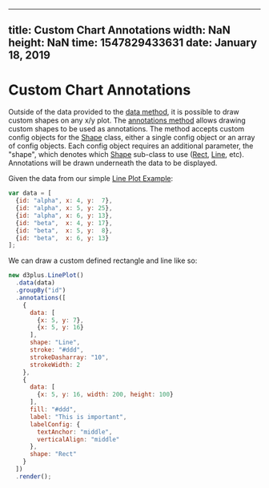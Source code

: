 ---
  title: Custom Chart Annotations
  width: NaN
  height: NaN
  time: 1547829433631
  date: January 18, 2019
  ---

# Custom Chart Annotations

Outside of the data provided to the [data method](http://d3plus.org/docs/#Viz.data), it is possible to draw custom shapes on any x/y plot. The [annotations method](http://d3plus.org/docs/#Plot.annotations) allows drawing custom shapes to be used as annotations. The method accepts custom config objects for the [Shape](http://d3plus.org/docs/#Shape) class, either a single config object or an array of config objects. Each config object requires an additional parameter, the "shape", which denotes which [Shape](http://d3plus.org/docs/#Shape) sub-class to use ([Rect](http://d3plus.org/docs/#Rect), [Line](http://d3plus.org/docs/#Line), etc). Annotations will be drawn underneath the data to be displayed.

Given the data from our simple [Line Plot Example](http://d3plus.org/examples/d3plus-plot/line-plot/):

```js
var data = [
  {id: "alpha", x: 4, y:  7},
  {id: "alpha", x: 5, y: 25},
  {id: "alpha", x: 6, y: 13},
  {id: "beta",  x: 4, y: 17},
  {id: "beta",  x: 5, y:  8},
  {id: "beta",  x: 6, y: 13}
];
```

We can draw a custom defined rectangle and line like so:

```js
new d3plus.LinePlot()
  .data(data)
  .groupBy("id")
  .annotations([
    {
      data: [
        {x: 5, y: 7},
        {x: 5, y: 16}
      ],
      shape: "Line",
      stroke: "#ddd",
      strokeDasharray: "10",
      strokeWidth: 2
    },
    {
      data: [
        {x: 5, y: 16, width: 200, height: 100}
      ],
      fill: "#ddd",
      label: "This is important",
      labelConfig: {
        textAnchor: "middle",
        verticalAlign: "middle"
      },
      shape: "Rect"
    }
  ])
  .render();
```
